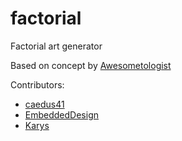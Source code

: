 # factorial
Factorial art generator

Based on concept by [Awesometologist](http://awesometologist.deviantart.com/)

Contributors:

* [caedus41](https://github.com/caedus41)
* [EmbeddedDesign](https://github.com/EmbeddedDesign)
* [Karys](https://github.com/Karys)